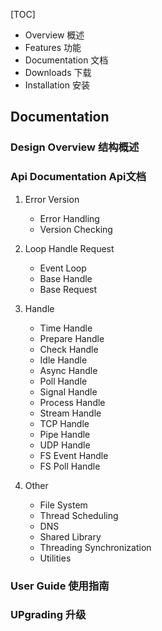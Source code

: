 [TOC]
- Overview 概述
- Features 功能
- Documentation 文档
- Downloads 下载
- Installation 安装

## Documentation
### Design Overview    结构概述
### Api Documentation  Api文档
1. Error Version
   - Error Handling
   - Version Checking

2. Loop Handle Request
   - Event Loop
   - Base Handle
   - Base Request

3. Handle
   - Time Handle
   - Prepare Handle
   - Check Handle
   - Idle Handle
   - Async Handle
   - Poll Handle
   - Signal Handle
   - Process Handle
   - Stream Handle
   - TCP Handle
   - Pipe Handle
   - UDP Handle
   - FS Event Handle
   - FS Poll Handle
4. Other
   - File System
   - Thread Scheduling
   - DNS
   - Shared Library
   - Threading Synchronization
   - Utilities
### User Guide         使用指南
### UPgrading          升级
